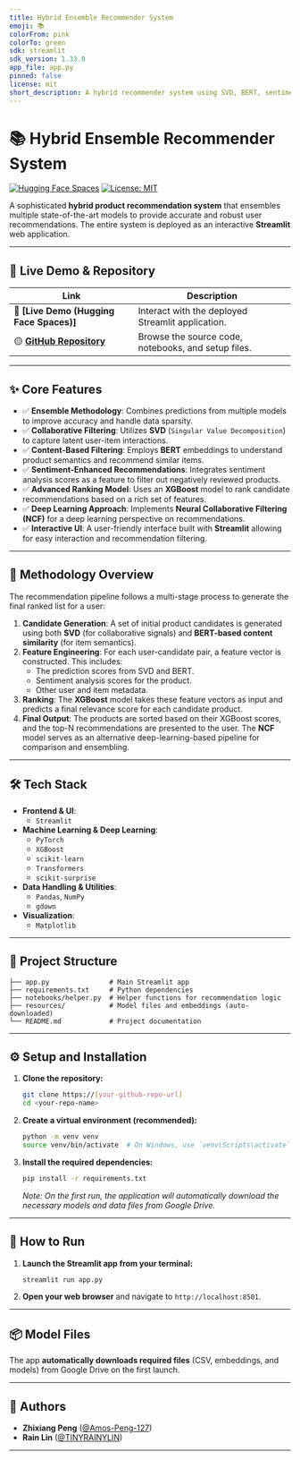 ```yaml
---
title: Hybrid Ensemble Recommender System
emoji: 📚
colorFrom: pink
colorTo: green
sdk: streamlit
sdk_version: 1.33.0
app_file: app.py
pinned: false
license: mit
short_description: A hybrid recommender system using SVD, BERT, sentiment analysis, XGBoost, and NCF.
---
```


# 📚 Hybrid Ensemble Recommender System

[![Hugging Face Spaces](https://img.shields.io/badge/%F0%9F%A4%97%20Hugging%20Face-Spaces-blue)](https://https://huggingface.co/spaces/ZPENG127/Hybrid-Ensemble-Recommender-System)
[![License: MIT](https://img.shields.io/badge/License-MIT-yellow.svg)](https://opensource.org/licenses/MIT)

A sophisticated **hybrid product recommendation system** that ensembles multiple state-of-the-art models to provide accurate and robust user recommendations. The entire system is deployed as an interactive **Streamlit** web application.

---

## 🚀 Live Demo & Repository

| Link                                                                                            | Description                                         |
| ----------------------------------------------------------------------------------------------- | --------------------------------------------------- |
| 🔴 **[Live Demo (Hugging Face Spaces)]**                                                        | Interact with the deployed Streamlit application.   |
| 🟡 **[GitHub Repository](https://github.com/Amos-Peng-127/Hybrid-Ensemble-Recommender-System)** | Browse the source code, notebooks, and setup files. |

---

## ✨ Core Features

- ✅ **Ensemble Methodology**: Combines predictions from multiple models to improve accuracy and handle data sparsity.
- ✅ **Collaborative Filtering**: Utilizes **SVD** (`Singular Value Decomposition`) to capture latent user-item interactions.
- ✅ **Content-Based Filtering**: Employs **BERT** embeddings to understand product semantics and recommend similar items.
- ✅ **Sentiment-Enhanced Recommendations**: Integrates sentiment analysis scores as a feature to filter out negatively reviewed products.
- ✅ **Advanced Ranking Model**: Uses an **XGBoost** model to rank candidate recommendations based on a rich set of features.
- ✅ **Deep Learning Approach**: Implements **Neural Collaborative Filtering (NCF)** for a deep learning perspective on recommendations.
- ✅ **Interactive UI**: A user-friendly interface built with **Streamlit** allowing for easy interaction and recommendation filtering.

---

## 🧠 Methodology Overview

The recommendation pipeline follows a multi-stage process to generate the final ranked list for a user:

1.  **Candidate Generation**: A set of initial product candidates is generated using both **SVD** (for collaborative signals) and **BERT-based content similarity** (for item semantics).
2.  **Feature Engineering**: For each user-candidate pair, a feature vector is constructed. This includes:
    - The prediction scores from SVD and BERT.
    - Sentiment analysis scores for the product.
    - Other user and item metadata.
3.  **Ranking**: The **XGBoost** model takes these feature vectors as input and predicts a final relevance score for each candidate product.
4.  **Final Output**: The products are sorted based on their XGBoost scores, and the top-N recommendations are presented to the user. The **NCF** model serves as an alternative deep-learning-based pipeline for comparison and ensembling.

---

## 🛠 Tech Stack

- **Frontend & UI**:
  - `Streamlit`
- **Machine Learning & Deep Learning**:
  - `PyTorch`
  - `XGBoost`
  - `scikit-learn`
  - `Transformers`
  - `scikit-surprise`
- **Data Handling & Utilities**:
  - `Pandas`, `NumPy`
  - `gdown`
- **Visualization**:
  - `Matplotlib`

---

## 📂 Project Structure

```
├── app.py               # Main Streamlit app
├── requirements.txt     # Python dependencies
├── notebooks/helper.py  # Helper functions for recommendation logic
├── resources/           # Model files and embeddings (auto-downloaded)
└── README.md            # Project documentation
```

---

## ⚙️ Setup and Installation

1.  **Clone the repository:**

    ```bash
    git clone https://[your-github-repo-url]
    cd <your-repo-name>
    ```

2.  **Create a virtual environment (recommended):**

    ```bash
    python -m venv venv
    source venv/bin/activate  # On Windows, use `venv\Scripts\activate`
    ```

3.  **Install the required dependencies:**
    ```bash
    pip install -r requirements.txt
    ```
    _Note: On the first run, the application will automatically download the necessary models and data files from Google Drive._

---

## 🚀 How to Run

1.  **Launch the Streamlit app from your terminal:**

    ```bash
    streamlit run app.py
    ```

2.  **Open your web browser** and navigate to `http://localhost:8501`.

---

## 📦 Model Files

The app **automatically downloads required files** (CSV, embeddings, and models) from Google Drive on the first launch.

---

## 👥 Authors

- **Zhixiang Peng** ([@Amos-Peng-127](https://github.com/Amos-Peng-127))
- **Rain Lin** ([@TINYRAINYLIN](https://github.com/TINYRAINYLIN))

---
